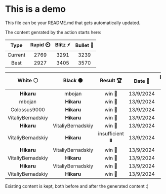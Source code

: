 # This is a demo

This file can be your README.md that gets automatically updated.

The content genrated by the action starts here:

<!--START_SECTION:chessStats-->
<!-- Automatically generated with https://github.com/Balastrong/chess-stats-action -->

| Type | Rapid ⏲️ | Blitz ⚡ | Bullet 🔫 |
|:---:|:---:|:---:|:---:|
| Current | 2769 | 3291 | 3239 |
| Best | 2927 | 3405 | 3570 |

| White ⚪ | Black ⚫ | Result 🏆 | Date 📅 | Position 🗺️ | Type 🕕 |
|:---:|:---:|:---:|:---:|:---:|:---:|
| **Hikaru** | mbojan | win 🥇 | 13/9/2024 | <a href="http://www.ee.unb.ca/cgi-bin/tervo/fen.pl?select=r4k2/3b1p1n/3p1n2/pPpPp1p1/P1N1P1P1/3B1P2/2P5/2N1K2R b - -">Link</a> | Blitz |
| mbojan | **Hikaru** | win 🥇 | 13/9/2024 | <a href="http://www.ee.unb.ca/cgi-bin/tervo/fen.pl?select=1k1r4/p7/Bp1P2p1/4qp2/6n1/1Q2P1P1/P4pKP/3R4 w - -">Link</a> | Blitz |
| Colossus9000 | **Hikaru** | win 🥇 | 13/9/2024 | <a href="http://www.ee.unb.ca/cgi-bin/tervo/fen.pl?select=2QK4/4q3/3k4/8/8/8/8/8 w - -">Link</a> | Blitz |
| VitaliyBernadskiy | **Hikaru** | win 🥇 | 13/9/2024 | <a href="http://www.ee.unb.ca/cgi-bin/tervo/fen.pl?select=2q4r/1p2n1k1/3p2p1/r1pPp2B/P1P1P1P1/2N5/8/1RQ3NK b - -">Link</a> | Blitz |
| **Hikaru** | VitaliyBernadskiy | win 🥇 | 13/9/2024 | <a href="http://www.ee.unb.ca/cgi-bin/tervo/fen.pl?select=8/1Q3kp1/p3bp2/4p1p1/1P2Pn2/4BP2/6PK/5r2 b - -">Link</a> | Blitz |
| VitaliyBernadskiy | **Hikaru** | insufficient ⏸️ | 13/9/2024 | <a href="http://www.ee.unb.ca/cgi-bin/tervo/fen.pl?select=8/8/8/2n5/3n4/K1k5/8/8 w - -">Link</a> | Blitz |
| **Hikaru** | VitaliyBernadskiy | win 🥇 | 13/9/2024 | <a href="http://www.ee.unb.ca/cgi-bin/tervo/fen.pl?select=4k3/2P4R/8/1K6/5p2/P1P4p/5r2/8 b - -">Link</a> | Blitz |
| VitaliyBernadskiy | **Hikaru** | win 🥇 | 13/9/2024 | <a href="http://www.ee.unb.ca/cgi-bin/tervo/fen.pl?select=8/8/3R1pp1/rp3k2/8/3n2P1/5K2/8 w - -">Link</a> | Blitz |
| **Hikaru** | VitaliyBernadskiy | win 🥇 | 13/9/2024 | <a href="http://www.ee.unb.ca/cgi-bin/tervo/fen.pl?select=2r2k1r/p4p1p/6N1/4Q3/8/8/PPq2PPP/3R2K1 b - -">Link</a> | Blitz |
| VitaliyBernadskiy | **Hikaru** | win 🥇 | 13/9/2024 | <a href="http://www.ee.unb.ca/cgi-bin/tervo/fen.pl?select=5r2/p3kpR1/2p1p3/5p2/4Q2P/6P1/1q3P2/5K2 w - -">Link</a> | Blitz |

<!--END_SECTION:chessStats-->

Existing content is kept, both before and after the generated content :)
